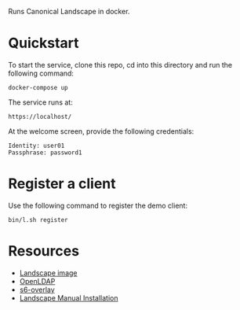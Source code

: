 
Runs Canonical Landscape in docker.

# Quickstart
To start the service, clone this repo, cd into this directory and run the following command:

    docker-compose up

The service runs at:

    https://localhost/

At the welcome screen, provide the following credentials:

    Identity: user01
    Passphrase: password1

# Register a client
Use the following command to register the demo client:

    bin/l.sh register

# Resources
* [Landscape image](https://hub.docker.com/r/konvergence/landscape/)
* [OpenLDAP](https://hub.docker.com/r/bitnami/openldap/)
* [s6-overlay](https://github.com/just-containers/s6-overlay)
* [Landscape Manual Installation](https://ubuntu.com/landscape/docs/manual-installation)